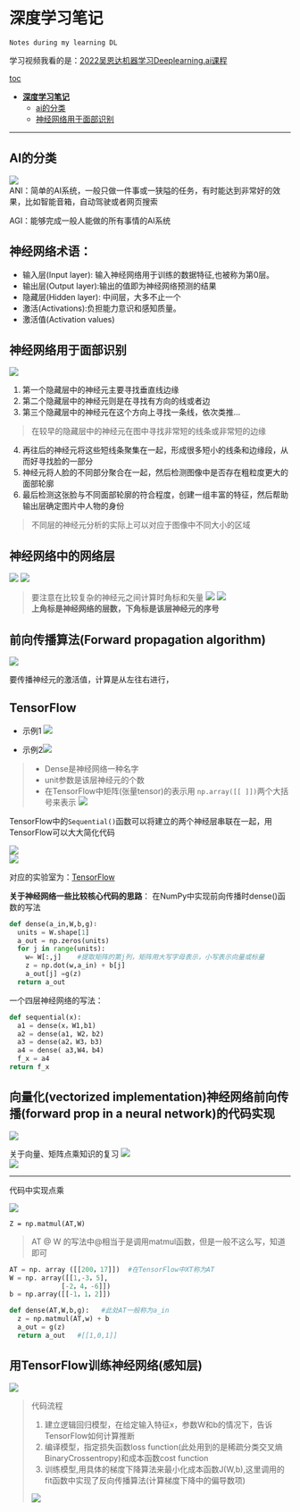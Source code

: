 # 深度学习笔记
`Notes during my learning DL`

学习视频我看的是：[2022吴恩达机器学习Deeplearning.ai课程](https://www.bilibili.com/video/BV1Pa411X76s/?p=43&spm_id_from=pageDriver&vd_source=72cbed57f84134f653cd0ebd0e4e2cff)

[toc](#深度学习笔记)
- [**深度学习笔记**](#深度学习笔记)
  - [ai的分类](#ai的分类)
  - [神经网络用于面部识别](#神经网络用于面部识别)

***
## AI的分类
![](images/12.png)  
ANI：简单的AI系统，一般只做一件事或一狭隘的任务，有时能达到非常好的效果，比如智能音箱，自动驾驶或者网页搜索

AGI：能够完成一般人能做的所有事情的AI系统

神经网络术语：
---
- 输入层(Input layer): 输入神经网络用于训练的数据特征,也被称为第0层。
- 输出层(Output layer):输出的值即为神经网络预测的结果
- 隐藏层(Hidden layer): 中间层，大多不止一个
- 激活(Activations):负担能力意识和感知质量。
- 激活值(Activation values)


## 神经网络用于面部识别
![](images/1.png)
1. 第一个隐藏层中的神经元主要寻找垂直线边缘
2. 第二个隐藏层中的神经元则是在寻找有方向的线或者边
3. 第三个隐藏层中的神经元在这个方向上寻找一条线，依次类推...
>在较早的隐藏层中的神经元在图中寻找非常短的线条或非常短的边缘
4. 再往后的神经元将这些短线条聚集在一起，形成很多短小的线条和边缘段，从而好寻找脸的一部分
5. 神经元将人脸的不同部分聚合在一起，然后检测图像中是否存在粗粒度更大的面部轮廓
6. 最后检测这张脸与不同面部轮廓的符合程度，创建一组丰富的特征，然后帮助输出层确定图片中人物的身份
>不同层的神经元分析的实际上可以对应于图像中不同大小的区域

## 神经网络中的网络层
![](images/2.png)
![](images/3.png)

>要注意在比较复杂的神经元之间计算时角标和矢量
![](images/4.png)
![](images/5.png)  
**上角标是神经网络的层数，下角标是该层神经元的序号**
## 前向传播算法(Forward propagation algorithm)

![](images/6.png)

要传播神经元的激活值，计算是从左往右进行，

## TensorFlow
- 示例1 ![](images/7.png)

- 示例2![](images/8.png)

> - Dense是神经网络一种名字
> - unit参数是该层神经元的个数
> - 在TensorFlow中矩阵(张量tensor)的表示用 `np.array([[ ]])`两个大括号来表示
![](images/9.png)

TensorFlow中的`Sequential()`函数可以将建立的两个神经层串联在一起，用TensorFlow可以大大简化代码

![](images/10.png)  
![](images/11.png)  

对应的实验室为：[TensorFlow](Advanced_Learning_Algorithms/week1/5.TensorFlow%20implementation/C2_W1_Lab02_CoffeeRoasting_TF.ipynb)

**关于神经网络一些比较核心代码的思路**： 
在NumPy中实现前向传播时dense()函数的写法
```python
def dense(a_in,W,b,g)∶
  units = W.shape[1]
  a_out = np.zeros(units)
  for j in range(units):
    w= W[:,j]    #提取矩阵的第j列，矩阵用大写字母表示，小写表示向量或标量
    z = np.dot(w,a_in) + b[j]
    a_out[j] =g(z)
  return a_out
```
一个四层神经网络的写法： 
```python
def sequential(x):
  a1 = dense(x，W1,b1)
  a2 = dense(a1, W2，b2)
  a3 = dense(a2，W3，b3) 
  a4 = dense( a3,W4，b4)
  f_x = a4
return f_x
```
## 向量化(vectorized implementation)神经网络前向传播(forward prop in a neural network)的代码实现

![](images/13.png)  

关于向量、矩阵点乘知识的复习
![](images/14.png)   
![](images/15.png)  

---
代码中实现点乘

![](images/16.png)  

`Z = np.matmul(AT,W)`
> AT @ W 的写法中@相当于是调用matmul函数，但是一般不这么写，知道即可

```python
AT = np. array ([[200，17]])  #在TensorFlow中XT称为AT
W = np. array([[1,-3，5],
             [-2，4，-6]])
b = np.array([[-1，1，2]])

def dense(AT,W,b,g):   #此处AT一般称为a_in
  z = np.matmul(AT,w) + b
  a_out = g(z)
  return a_out   #[[1,0,1]] 
```

## 用TensorFlow训练神经网络(感知层)
 
![](images/17.png)  
>代码流程
>1. 建立逻辑回归模型，在给定输入特征x，参数W和b的情况下，告诉TensorFlow如何计算推断
>2. 编译模型，指定损失函数loss function(此处用到的是稀疏分类交叉熵 BinaryCrossentropy)和成本函数cost function
>3. 训练模型,用具体的梯度下降算法来最小化成本函数J(W,b),这里调用的fit函数中实现了反向传播算法(计算梯度下降中的偏导数项)
> 
>![](images/18.png)  

